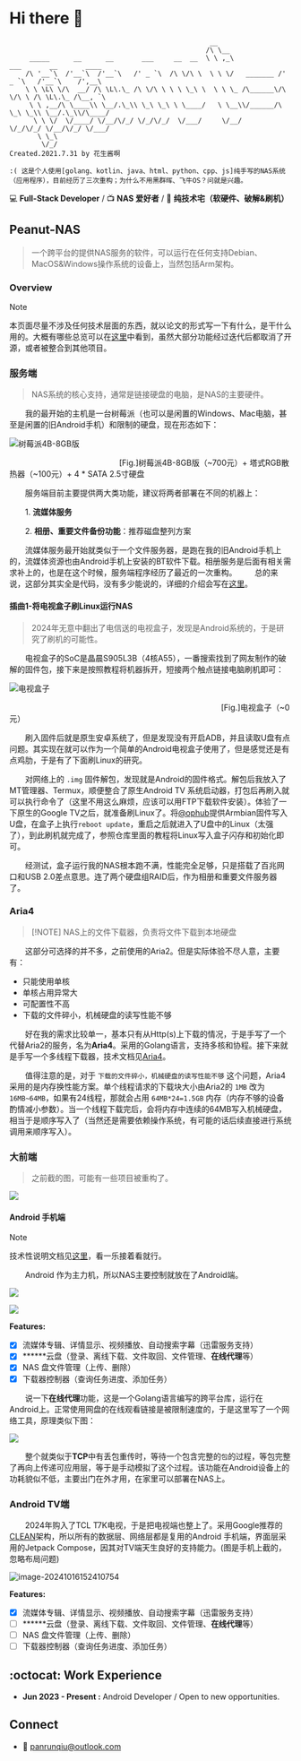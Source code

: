 # Hi there 👋 

```
                                                  __                                          
                                                 /\ \__                                       
     _____      __      __       ___     __  __  \ \ ,_\             ___       __       ____  
    /\ '__`\  /'__`\  /'__`\   /' _ `\  /\ \/\ \  \ \ \/   _______ /' _ `\   /'__`\    /',__\ 
    \ \ \L\ \/\  __/ /\ \L\.\_ /\ \/\ \ \ \ \_\ \  \ \ \_ /\______\/\ \/\ \ /\ \L\.\_ /\__, `\
     \ \ ,__/\ \____\\ \__/.\_\\ \_\ \_\ \ \____/   \ \__\\/______/\ \_\ \_\\ \__/.\_\\/\____/
      \ \ \/  \/____/ \/__/\/_/ \/_/\/_/  \/___/     \/__/          \/_/\/_/ \/__/\/_/ \/___/ 
       \ \_\                                                                                  
        \/_/                                                       Created.2021.7.31 by 花生酱啊
       
:( 这是个人使用[golang、kotlin、java、html、python、cpp、js]纯手写的NAS系统（应用程序），目前经历了三次重构；为什么不用黑群晖、飞牛OS？问就是兴趣。
```

💻 **Full-Stack Developer** /  📺 **NAS 爱好者** / 🔨 **纯技术宅（软硬件、破解&刷机）**

## Peanut-NAS

> 一个跨平台的提供NAS服务的软件，可以运行在任何支持Debian、MacOS&Windows操作系统的设备上，当然包括Arm架构。
>

### Overview

> [!NOTE]
> 本页面尽量不涉及任何技术层面的东西，就以论文的形式写一下有什么，是干什么用的。大概有哪些总览可以在[这里](old_projects.md)中看到，虽然大部分功能经过迭代后都取消了开源，或者被整合到其他项目。

### 服务端

> NAS系统的核心支持，通常是链接硬盘的电脑，是NAS的主要硬件。

　　我的最开始的主机是一台树莓派（也可以是闲置的Windows、Mac电脑，甚至是闲置的旧Android手机）和限制的硬盘，现在形态如下：

![树莓派4B-8GB版](img/rasp4b.png)

　　　　　　　　　　　　　　[Fig.]树莓派4B-8GB版（~700元）+ 塔式RGB散热器（~100元）+ 4 * SATA 2.5寸硬盘

　　服务端目前主要提供两大类功能，建议将两者部署在不同的机器上：

　　1. **流媒体服务**

　　2. **相册、重要文件备份功能**：推荐磁盘整列方案

　　流媒体服务最开始就类似于一个文件服务器，是跑在我的旧Android手机上的，流媒体资源也由Android手机上安装的BT软件下载。相册服务是后面有相关需求补上的，也是在这个时候，服务端程序经历了最近的一次重构。
　　总的来说，这部分其实全是代码，没有多少能说的，详细的介绍会写在[这里](go_server.md)。

#### 插曲1-将电视盒子刷Linux运行NAS

> 2024年无意中翻出了电信送的电视盒子，发现是Android系统的，于是研究了刷机的可能性。

　　电视盒子的SoC是晶晨S905L3B（4核A55），一番搜索找到了网友制作的破解的固件包，接下来是按照教程将机器拆开，短接两个触点链接电脑刷机即可：

![电视盒子](img/ty1613.jpeg)

　　　　　　　　　　　　　　　　　　　　　　　　　　　[Fig.]电视盒子（~0元）

　　刷入固件后就是原生安卓系统了，但是发现没有开启ADB，并且读取U盘有点问题。其实现在就可以作为一个简单的Android电视盒子使用了，但是感觉还是有点鸡肋，于是有了下面刷Linux的研究。

　　对网络上的 `.img` 固件解包，发现就是Android的固件格式。解包后我放入了MT管理器、Termux，顺便整合了原生Android TV 系统启动器，打包后再刷入就可以执行命令了（这里不用这么麻烦，应该可以用FTP下载软件安装）。体验了一下原生的Google TV之后，就准备刷Linux了。将[@ophub](https://github.com/ophub/amlogic-s9xxx-armbian)提供Armbian固件写入U盘，在盒子上执行`reboot update`，重启之后就进入了U盘中的Linux（太强了），到此刷机就完成了，参照仓库里面的教程将Linux写入盒子闪存和初始化即可。

　　经测试，盒子运行我的NAS根本跑不满，性能完全足够，只是搭载了百兆网口和USB 2.0差点意思。连了两个硬盘组RAID后，作为相册和重要文件服务器了。

### Aria4

>  [!NOTE]
> NAS上的文件下载器，负责将文件下载到本地硬盘

　　这部分可选择的并不多，之前使用的Aria2。但是实际体验不尽人意，主要有：

- 只能使用单核
- 单核占用异常大
- 可配置性不高
- 下载的文件碎小，机械硬盘的读写性能不够

　　好在我的需求比较单一，基本只有从Http(s)上下载的情况，于是手写了一个代替Aria2的服务，名为**Aria4**。采用的Golang语言，支持多核和协程。接下来就是手写一个多线程下载器，技术文档见[Aria4](aria4.md)。

　　值得注意的是，对于 `下载的文件碎小，机械硬盘的读写性能不够` 这个问题，Aria4采用的是内存换性能方案。单个线程请求的下载块大小由Aria2的 `1MB` 改为 `16MB~64MB`，如果有24线程，那就会占用 `64MB*24=1.5GB` 内存（内存不够的设备酌情减小参数）。当一个线程下载完后，会将内存中连续的64MB写入机械硬盘，相当于是顺序写入了（当然还是需要依赖操作系统，有可能的话后续直接进行系统调用来顺序写入）。

### 大前端

> 之前截的图，可能有一些项目被重构了。

![](img/nas.png)

#### Android 手机端

> [!NOTE]
> 技术性说明文档见[这里](android.md)，看一乐接着看就行。

　　Android 作为主力机，所以NAS主要控制就放在了Android端。

![](img/android.png)

![](img/android1.png)

**Features:**

- [x] 流媒体专辑、详情显示、视频播放、自动搜索字幕（迅雷服务支持）
- [x] **\*\***云盘（登录、离线下载、文件取回、文件管理、**在线代理**等）
- [x] NAS 盘文件管理（上传、删除）
- [x] 下载器控制器（查询任务进度、添加任务）

　　说一下**在线代理**功能，这是一个Golang语言编写的跨平台库，运行在Android上。正常使用网盘的在线观看链接是被限制速度的，于是这里写了一个网络工具，原理类似下图：

![](img/proxy.png)

　　整个就类似于**TCP**中有丢包重传时，等待一个包含完整的`包`的过程，等包完整了再向上传递可应用层，等于是手动模拟了这个过程。该功能在Android设备上的功耗貌似不低，主要出门在外才用，在家里可以部署在NAS上。

### Android TV端

　　2024年购入了TCL T7K电视，于是把电视端也整上了。采用Google推荐的[CLEAN](https://developer.android.google.cn/courses/pathways/android-architecture?hl=zh-cn)架构，所以所有的数据层、网络层都是复用的Android 手机端，界面层采用的Jetpack Compose，因其对TV端天生良好的支持能力。(图是手机上截的，忽略布局问题)

![image-20241016152410754](img/android_tv.png)

**Features:**

- [x] 流媒体专辑、详情显示、视频播放、自动搜索字幕（迅雷服务支持）
- [ ] **\*\***云盘（登录、离线下载、文件取回、文件管理、**在线代理**等）
- [ ] NAS 盘文件管理（上传、删除）
- [ ] 下载器控制器（查询任务进度、添加任务）

## :octocat: Work Experience

- **Jun 2023 - Present :** Android Developer / Open to new opportunities.

## Connect

- 📧 panrunqiu@outlook.com
